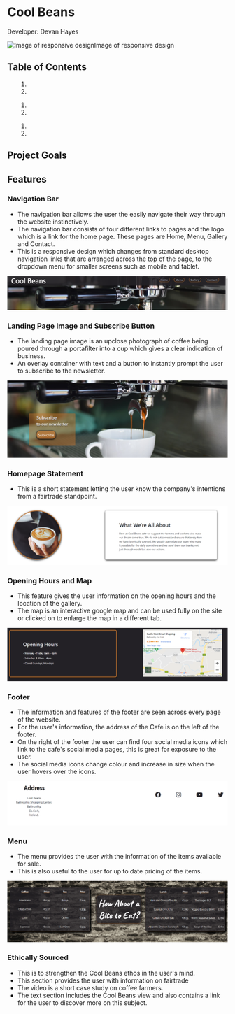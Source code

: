<h1>Cool Beans</h1>
<p>Developer: Devan Hayes</p>
<img alt="Image of responsive design">Image of responsive design</img>
<h2>Table of Contents</h2>
<ol>
    <ol>
        <li></il>
        <li></il>
    </ol>
    <ol>
        <li></il>
        <li></il>
    </ol>
    <ol>
        <li></il>
        <li></il>
    </ol>
</ol>
<h2>Project Goals</h2>

<h2>Features</h2>

<h3>Navigation Bar</h3>
<ul>
    <li>
        The navigation bar allows the user the easily navigate their way through the website instinctively.
    </li>
    <li>
        The navigation bar consists of four different links to pages and the logo which is a link for the home page. These pages are Home, Menu, Gallery and Contact.
    </li>
    <li>
        This is a responsive design which changes from standard desktop navigation links that are arranged across the top of the page, to the dropdown menu for smaller screens such as mobile and tablet.
    </li>
</ul>
<img src="doc/images_readme/navigationbar_image_cool_beans.PNG" alt="screenshot of Cool Beans website navigation bar">
<h3>Landing Page Image and Subscribe Button</h3>
<ul>
    <li>
        The landing page image is an upclose photograph of coffee being poured through a portafilter into a cup which gives a clear indication of business.
    </li>
    <li>
        An overlay container with text and a button to instantly prompt the user to subscribe to the newsletter.
    </li>
</ul>
<img src="doc/images_readme/home_page_hero_image.PNG" alt="">
<h3>Homepage Statement</h3>
<ul>
    <li>
        This is a short statement letting the user know the company's intentions from a fairtrade standpoint.
    </li>
</ul>
<img src="doc/images_readme/home_page_statement.PNG" alt="Screenshot of two containers one with an image off coffe being pured and the other is a filled with text describing the viewpoint of the Cafe">
<h3>Opening Hours and Map</h3>
<ul>
    <li>
        This feature gives the user information on the opening hours and the location of the gallery.
    </li>
    <li>
        The map is an interactive google map and can be used fully on the site or clicked on to enlarge the map in a different tab. 
    </li>
</ul>
<img src="doc/images_readme/homepage_opening_hours_and_map_container.PNG" alt="screenshot of opening hours and map container">
<h3>Footer</h3>
<ul>
    <li>
        The information and features of the footer are seen across every page of the website.
    </li>
    <li>
        For the user's information, the address of the Cafe is on the left of the footer.
    </li>
    <li>
        On the right of the footer the user can find four social media icons which link to the cafe's social media pages, this is great for exposure to the user.
    </li>
    <li>
        The social media icons change colour and increase in size when the user hovers over the icons.
    </li>
</ul>
<img src="doc/images_readme/cool-beans-website-footer.PNG" alt="screenshot of site footer">
<h3>Menu</h3>
<ul>
    <li>
        The menu provides the user with the information of the items available for sale.
    </li>
    <li>
        This is also useful to the user for up to date pricing of the items.
    </li>
</ul>
<img src="doc/images_readme/cafe_menu.PNG" alt="screenshot of menu">
<h3>Ethically Sourced</h3>
<ul>
    <li>
        This is to strengthen the Cool Beans ethos in the user's mind.
    </li>
    <li>
        This section provides the user with information on fairtrade
    </li>
    <li>
        The video is a short case study on coffee farmers.
    </li>
    <li>
        The text section includes the Cool Beans view and also contains a link for the user to discover more on this subject.
    </li>
</ul>


